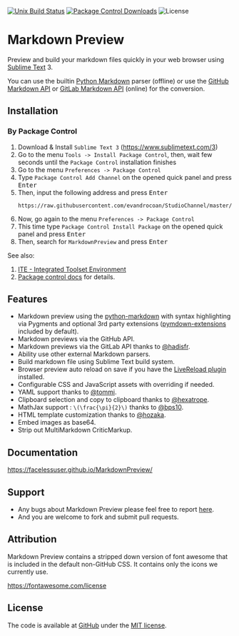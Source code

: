 [![Unix Build Status][travis-image]][travis-link]
[![Package Control Downloads][pc-image]][pc-link]
![License][license-image]

# Markdown Preview

Preview and build your markdown files quickly in your web browser using [Sublime Text](https://www.sublimetext.com/) 3.

You can use the builtin [Python Markdown][pymd] parser (offline) or use the [GitHub Markdown API][gfm-api] or [GitLab Markdown API][glfm-api] (online) for the conversion.


## Installation

### By Package Control

1. Download & Install `Sublime Text 3` (https://www.sublimetext.com/3)
1. Go to the menu `Tools -> Install Package Control`, then,
   wait few seconds until the `Package Control` installation finishes
1. Go to the menu `Preferences -> Package Control`
1. Type `Package Control Add Channel` on the opened quick panel and press <kbd>Enter</kbd>
1. Then, input the following address and press <kbd>Enter</kbd>
   ```
   https://raw.githubusercontent.com/evandrocoan/StudioChannel/master/channel.json
   ```
1. Now, go again to the menu `Preferences -> Package Control`
1. This time type `Package Control Install Package` on the opened quick panel and press <kbd>Enter</kbd>
1. Then, search for `MarkdownPreview` and press <kbd>Enter</kbd>

See also:
1. [ITE - Integrated Toolset Environment](https://github.com/evandrocoan/ITE)
1. [Package control docs](https://packagecontrol.io/docs/usage) for details.


## Features

- Markdown preview using the [python-markdown][pymd] with syntax highlighting via Pygments and optional 3rd party extensions ([pymdown-extensions][pymdownx-docs] included by default).
- Markdown previews via the GitHub API.
- Markdown previews via the GitLab API thanks to [@hadisfr][hadisfr].
- Ability use other external Markdown parsers.
- Build markdown file using Sublime Text build system.
- Browser preview auto reload on save if you have the [LiveReload plugin][live-reload] installed.
- Configurable CSS and JavaScript assets with overriding if needed.
- YAML support thanks to [@tommi][tommi].
- Clipboard selection and copy to clipboard thanks to [@hexatrope][hexatrope].
- MathJax support : `\(\frac{\pi}{2}\)` thanks to [@bps10][bps10].
- HTML template customization thanks to [@hozaka][hozaka].
- Embed images as base64.
- Strip out MultiMarkdown CriticMarkup.

## Documentation

https://facelessuser.github.io/MarkdownPreview/

## Support

- Any bugs about Markdown Preview please feel free to report [here][issue].
- And you are welcome to fork and submit pull requests.

## Attribution

Markdown Preview contains a stripped down version of font awesome that is included in the default non-GitHub CSS.  It contains only the icons we currently use.

https://fontawesome.com/license

## License

The code is available at [GitHub][home] under the [MIT license][license].

[bps10]: https://github.com/bps10
[gfm-api]: https://developer.github.com/v3/markdown/
[glfm-api]: https://docs.gitlab.com/ee/api/markdown.html
[hexatrope]: https://github.com/hexatrope
[home]: https://github.com/revolunet/sublimetext-markdown-preview
[hozaka]: https://github.com/hozaka
[hadisfr]: https://github.com/hadisfr
[issue]: https://github.com/facelessuser/MarkdownPreview/issues
[license]: http://revolunet.mit-license.org
[live-reload]: https://packagecontrol.io/packages/LiveReload
[pymd]: https://github.com/Python-Markdown/markdown
[pymdownx-docs]: http://facelessuser.github.io/pymdown-extensions/usage_notes/
[tommi]: https://github.com/tommi
[travis-image]: https://img.shields.io/travis/facelessuser/MarkdownPreview/master.svg
[travis-link]: https://travis-ci.org/facelessuser/MarkdownPreview
[pc-image]: https://img.shields.io/packagecontrol/dt/MarkdownPreview.svg
[pc-link]: https://packagecontrol.io/packages/MarkdownPreview
[license-image]: https://img.shields.io/badge/license-MIT-blue.svg
